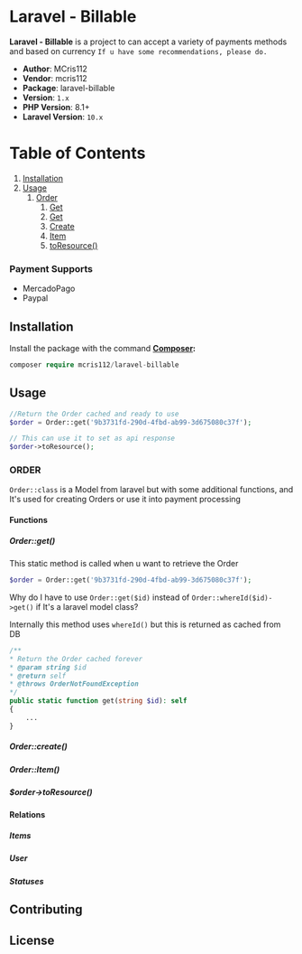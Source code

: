 # Laravel - Billable

**Laravel - Billable** is a project to can accept a variety of payments methods and based on currency
``If u have some recommendations, please do.``

* **Author**: MCris112
* **Vendor**: mcris112
* **Package**: laravel-billable
* **Version**: `1.x`
* **PHP Version**: 8.1+
* **Laravel Version**: `10.x`

# Table of Contents
1. [Installation](#Installation)
2. [Usage](#usage)
   1. [Order](#order)
      1. [Get](#orderget)
      2. [Get](#orderget-a-nameorder-geta)
      3. [Create](#ordercreate)
      4. [Item](#orderitem)
      5. [toResource()](#order-toresource)

### Payment Supports
* MercadoPago
* Paypal


## Installation

Install the package with the command
**[Composer](https://getcomposer.org/):** 
```php
composer require mcris112/laravel-billable
```
## Usage

```php
//Return the Order cached and ready to use
$order = Order::get('9b3731fd-290d-4fbd-ab99-3d675080c37f');

// This can use it to set as api response
$order->toResource();
```

### ORDER
`Order::class` is a Model from laravel but with some additional functions, and It's used for creating Orders or use it into payment processing

#### Functions
##### Order::get()
This static method is called when u want to retrieve the Order
```php
$order = Order::get('9b3731fd-290d-4fbd-ab99-3d675080c37f');
```

Why do I have to use `Order::get($id)` instead of `Order::whereId($id)->get()` if It's a laravel model class?

Internally this method uses `whereId()` but this is returned as cached from DB

```php
/**
* Return the Order cached forever
* @param string $id
* @return self
* @throws OrderNotFoundException
*/
public static function get(string $id): self
{
    ...
}
```

##### Order::create()
##### Order::Item()
##### $order->toResource()

#### Relations
##### Items
##### User
##### Statuses

## Contributing

## License

